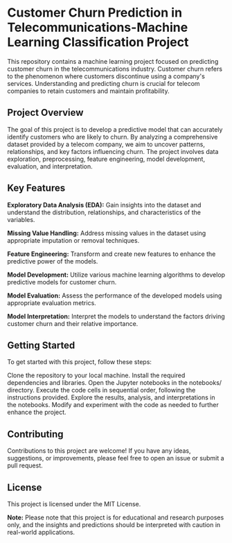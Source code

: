 # Customer Churn Prediction in Telecommunications-Machine Learning Classification Project
This repository contains a machine learning project focused on predicting customer churn in the telecommunications industry. Customer churn refers to the phenomenon where customers discontinue using a company's services. Understanding and predicting churn is crucial for telecom companies to retain customers and maintain profitability.

## Project Overview
The goal of this project is to develop a predictive model that can accurately identify customers who are likely to churn. By analyzing a comprehensive dataset provided by a telecom company, we aim to uncover patterns, relationships, and key factors influencing churn. The project involves data exploration, preprocessing, feature engineering, model development, evaluation, and interpretation.

## Key Features
**Exploratory Data Analysis (EDA):** Gain insights into the dataset and understand the distribution, relationships, and characteristics of the variables.

**Missing Value Handling:** Address missing values in the dataset using appropriate imputation or removal techniques.

**Feature Engineering:** Transform and create new features to enhance the predictive power of the models.

**Model Development:** Utilize various machine learning algorithms to develop predictive models for customer churn.

**Model Evaluation:** Assess the performance of the developed models using appropriate evaluation metrics.

**Model Interpretation:** Interpret the models to understand the factors driving customer churn and their relative importance.


## Getting Started
To get started with this project, follow these steps:

Clone the repository to your local machine.
Install the required dependencies and libraries.
Open the Jupyter notebooks in the notebooks/ directory.
Execute the code cells in sequential order, following the instructions provided.
Explore the results, analysis, and interpretations in the notebooks.
Modify and experiment with the code as needed to further enhance the project.

## Contributing
Contributions to this project are welcome! If you have any ideas, suggestions, or improvements, please feel free to open an issue or submit a pull request.

## License
This project is licensed under the MIT License.

**Note:** Please note that this project is for educational and research purposes only, and the insights and predictions should be interpreted with caution in real-world applications.
